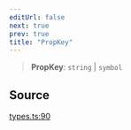 ```yaml
---
editUrl: false
next: true
prev: true
title: "PropKey"
---
```


> **PropKey**: `string` \| `symbol`

## Source

[types.ts:90](https://github.com/chord-ts/rpc/blob/0637e5c/src/types.ts#L90)
